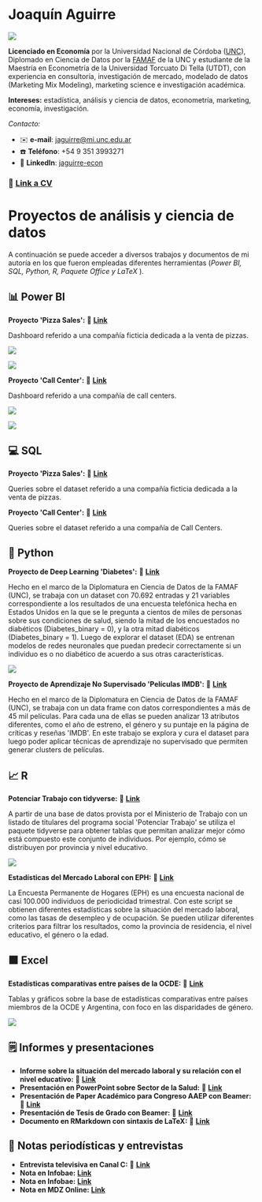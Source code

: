 # Joaquín Aguirre

![](images/reel.png)

**Licenciado en Economía** por la Universidad Nacional de Córdoba ([UNC](https://github.com/jaguirre-econ/perfil/blob/main/T%C3%ADtulo1.jpg)), Diplomado en Ciencia de Datos por la [FAMAF](https://github.com/jaguirre-econ/perfil/blob/main/Certificado%20Diplodatos.pdf) de la UNC y estudiante de la Maestría en Econometría de la Universidad Torcuato Di Tella (UTDT), con experiencia en consultoría, investigación de mercado, modelado de datos (Marketing Mix Modeling), marketing science e investigación académica.

**Intereses:** estadística, análisis y ciencia de datos, econometría, marketing, economía, investigación.

*Contacto:*
- ✉️ **e-mail**: jaguirre@mi.unc.edu.ar
- ☎️ **Teléfono**: +54 9 351 3993271
- 🔗 **LinkedIn**: [jaguirre-econ](https://www.linkedin.com/in/jaguirre-econ/)

### 📄 [Link a CV](https://github.com/jaguirre-econ/perfil/blob/main/CV%20-%20Aguirre%2C%20Joaqu%C3%ADn.pdf)

# Proyectos de análisis y ciencia de datos

A continuación se puede acceder a diversos trabajos y documentos de mi autoría en los que fueron empleadas diferentes herramientas (*Power BI, SQL, Python, R, Paquete Office y LaTeX* ).

## 📊 Power BI 

**Proyecto 'Pizza Sales':** 🔗 [**Link**](https://github.com/jaguirre-econ/Proyectos-Ciencia-de-Datos/blob/main/Pizza%20Sales%20Report.pbix)

Dashboard referido a una compañía ficticia dedicada a la venta de pizzas. 

![](images/bi_report_1.png)

![](images/bi_report_2.png)

**Proyecto 'Call Center':** 🔗 [**Link**](https://github.com/jaguirre-econ/Proyectos-Ciencia-de-Datos/blob/main/Call%20Center%20Report.pbix)

Dashboard referido a una compañía de call centers. 

![](images/bi_report_3.png)

![](images/bi_report_4.png)


## 💻 SQL

**Proyecto 'Pizza Sales':** 🔗 [**Link**](https://popsql.com/queries/-No2jud0rfRSZx59qnY9/pizza-sales?access_token=acc344688452e7b505fcfa84a59185ef)

Queries sobre el dataset referido a una compañía ficticia dedicada a la venta de pizzas. 

**Proyecto 'Call Center':** 🔗 [**Link**](https://popsql.com/queries/-NobXtad2CbNQI9Jftxr/call-centers?access_token=8c44159acf10f3fcb899148b90a341ce)

Queries sobre el dataset referido a una compañía de Call Centers.

## 🐍 Python 

**Proyecto de Deep Learning 'Diabetes':** 🔗 [**Link**](https://github.com/jaguirre-econ/Proyectos-Ciencia-de-Datos/blob/main/Deep_Learning_Diabetes.ipynb)

Hecho en el marco de la Diplomatura en Ciencia de Datos de la FAMAF (UNC), se trabaja con un dataset con 70.692 entradas y 21 variables correspondiente a los resultados de una encuesta telefónica hecha en Estados Unidos en la que se le pregunta a cientos de miles de personas sobre sus condiciones de salud, siendo la mitad de los encuestados no diabéticos (Diabetes_binary = 0), y la otra mitad diabéticos (Diabetes_binary = 1). Luego de explorar el dataset (EDA) se entrenan modelos de redes neuronales que puedan predecir correctamente si un individuo es o no diabético de acuerdo a sus otras características. 

![](images/graph_deep_learning.png)


**Proyecto de Aprendizaje No Supervisado 'Películas IMDB':** 🔗 [**Link**](https://github.com/jaguirre-econ/Proyectos-Ciencia-de-Datos/blob/main/Non_Supervised_Movies.ipynb)

Hecho en el marco de la Diplomatura en Ciencia de Datos de la FAMAF (UNC), se trabaja con un data frame con datos correspondientes a más de 45 mil películas. Para cada una de ellas se pueden analizar 13 atributos diferentes, como el año de estreno, el género y su puntaje en la página de críticas y reseñas 'IMDB'. En este trabajo se explora y cura el dataset para luego poder aplicar técnicas de aprendizaje no supervisado que permiten generar clusters de películas.

## 📈 R

**Potenciar Trabajo con tidyverse:** 🔗 [**Link**](https://github.com/jaguirre-econ/Proyectos-Ciencia-de-Datos/blob/main/pot_trabajo.R)

A partir de una base de datos provista por el Ministerio de Trabajo con un listado de titulares del programa social 'Potenciar Trabajo' se utiliza el paquete tidyverse para obtener tablas que permitan analizar mejor cómo está compuesto este conjunto de individuos. Por ejemplo, cómo se distribuyen por provincia y nivel educativo.

![](images/pot_trabajo.png)

**Estadísticas del Mercado Laboral con EPH:** 🔗 [**Link**](https://github.com/jaguirre-econ/Proyectos-Ciencia-de-Datos/blob/main/merc_lab.R)

La Encuesta Permanente de Hogares (EPH) es una encuesta nacional de casi 100.000 individuos de periodicidad trimestral. Con este script se obtienen diferentes estadísticas sobre la situación del mercado laboral, como las tasas de desempleo y de ocupación. Se pueden utilizar diferentes criterios para filtrar los resultados, como la provincia de residencia, el nivel educativo, el género o la edad.

## 🟩 Excel

**Estadísticas comparativas entre países de la OCDE:** 🔗 [**Link**](https://github.com/jaguirre-econ/Proyectos-Ciencia-de-Datos/blob/main/Gr%C3%A1ficos%20OCDE.xlsx)

Tablas y gráficos sobre la base de estadísticas comparativas entre países miembros de la OCDE y Argentina, con foco en las disparidades de género.

![](images/graph_excel.png)

## 🗒️ Informes y presentaciones

- **Informe sobre la situación del mercado laboral y su relación con el nivel educativo:** 🔗 [**Link**](https://github.com/jaguirre-econ/Proyectos-Ciencia-de-Datos/blob/main/2023-07%20DR%20-%20Mercado%20Laboral%20y%20Educaci%C3%B3n%20Superior.pdf)
- **Presentación en PowerPoint sobre Sector de la Salud:** 🔗 [**Link**](https://github.com/jaguirre-econ/Proyectos-Ciencia-de-Datos/blob/main/IERAL%20-%20Salud%202021%20al%20I%2023.pdf)
- **Presentación de Paper Académico para Congreso AAEP con Beamer:** 🔗 [**Link**](https://github.com/jaguirre-econ/Proyectos-Ciencia-de-Datos/blob/main/AAEP_57_Slides_Rezk.pdf)
- **Presentación de Tesis de Grado con Beamer:** 🔗 [**Link**](https://github.com/jaguirre-econ/Proyectos-Ciencia-de-Datos/blob/main/Presentaci%C3%B3n_Trabajo_Final.pdf)
- **Documento en RMarkdown con sintaxis de LaTeX:** 🔗 [**Link**](https://github.com/jaguirre-econ/Proyectos-Ciencia-de-Datos/blob/main/Gu%C3%ADa%20de%20Ejercicios%20de%20Econometr%C3%ADa%20II%20en%20RMarkdown.pdf)

## 🎤 Notas periodísticas y entrevistas

- **Entrevista televisiva en Canal C:** 🔗 [**Link**](https://www.youtube.com/watch?v=jVsgBqtRw0Y)
- **Nota en Infobae:** [**Link**](https://www.infobae.com/economia/2023/07/24/los-trabajadores-en-negro-perdieron-41-puntos-de-poder-adquisitivo-en-los-ultimos-siete-anos/)
- **Nota en Infobae:** [**Link**](https://www.infobae.com/economia/2023/10/01/empleo-salarios-educacion-por-que-para-reducir-la-pobreza-la-clave-es-capacitar-mas-no-trabajar-menos/)
- **Nota en MDZ Online:** [**Link**](https://www.mdzol.com/dinero/2023/10/4/jornada-laboral-los-datos-de-una-discusion-fuera-de-tiempo-373258.html)



